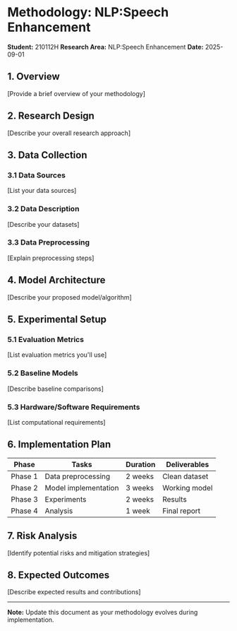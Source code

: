 # Methodology: NLP:Speech Enhancement

**Student:** 210112H
**Research Area:** NLP:Speech Enhancement
**Date:** 2025-09-01

## 1. Overview

[Provide a brief overview of your methodology]

## 2. Research Design

[Describe your overall research approach]

## 3. Data Collection

### 3.1 Data Sources
[List your data sources]

### 3.2 Data Description
[Describe your datasets]

### 3.3 Data Preprocessing
[Explain preprocessing steps]

## 4. Model Architecture

[Describe your proposed model/algorithm]

## 5. Experimental Setup

### 5.1 Evaluation Metrics
[List evaluation metrics you'll use]

### 5.2 Baseline Models
[Describe baseline comparisons]

### 5.3 Hardware/Software Requirements
[List computational requirements]

## 6. Implementation Plan

| Phase | Tasks | Duration | Deliverables |
|-------|-------|----------|--------------|
| Phase 1 | Data preprocessing | 2 weeks | Clean dataset |
| Phase 2 | Model implementation | 3 weeks | Working model |
| Phase 3 | Experiments | 2 weeks | Results |
| Phase 4 | Analysis | 1 week | Final report |

## 7. Risk Analysis

[Identify potential risks and mitigation strategies]

## 8. Expected Outcomes

[Describe expected results and contributions]

---

**Note:** Update this document as your methodology evolves during implementation.